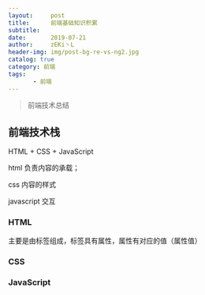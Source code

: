 ```yaml
---
layout:     post
title:      前端基础知识积累
subtitle:   
date:       2019-07-21
author:     zEKi丶L
header-img: img/post-bg-re-vs-ng2.jpg
catalog: true
category: 前端
tags:
       - 前端
---
```





>前端技术总结

## 前端技术栈

HTML + CSS + JavaScript

html 负责内容的承载；

css 内容的样式

javascript 交互



### HTML

主要是由标签组成，标签具有属性，属性有对应的值（属性值）

### CSS

### JavaScript

